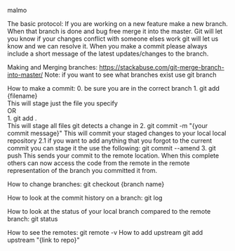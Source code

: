 malmo

The basic protocol:
    If you are working on a new feature make a new branch. When that branch is done and bug free merge it into the master. Git will let you know if your changes conflict with someone elses work git will let us know and we can resolve it. When you make a commit please always include a short message of the latest updates/changes to the branch. 

Making and Merging branches:
    https://stackabuse.com/git-merge-branch-into-master/
    Note: if you want to see what branches exist use git branch

How to make a commit:
    0. be sure you are in the correct branch
    1. git add {filename}   
        This will stage just the file you specify      
       OR         
    1. git add .  
        This will stage all files git detects a change in 
    2. git commit -m "{your commit message}"
        This will commit your staged changes to your local local repository 
        2.1 if you want to add anything that you forgot to the current commit you can stage it the use the following:
            git commit --amend 
    3. git push 
        This sends your commit to the remote location. When this complete others can now access the code from the remote in the remote representation of the branch you committed it from.

How to change branches:
    git checkout {branch name}

How to look at the commit history on a branch:
    git log

How to look at the status of your local branch compared to the remote branch:
    git status

How to see the remotes:
    git remote -v
    How to add upstream
        git add upstream "{link to repo}"